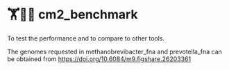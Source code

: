 # 🏋️🧑‍⚖️ cm2_benchmark


To test the performance and to compare to other tools.


The genomes requested in methanobrevibacter_fna and prevotella_fna can be obtained from https://doi.org/10.6084/m9.figshare.26203361 
